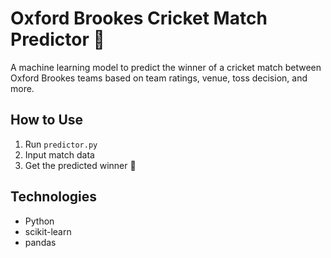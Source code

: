 # Oxford Brookes Cricket Match Predictor 🏏

A machine learning model to predict the winner of a cricket match between Oxford Brookes teams based on team ratings, venue, toss decision, and more.

## How to Use

1. Run `predictor.py`
2. Input match data
3. Get the predicted winner 🎯

## Technologies
- Python
- scikit-learn
- pandas

